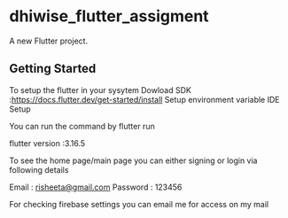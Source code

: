 # dhiwise_flutter_assigment

A new Flutter project.

## Getting Started

To setup the flutter in your sysytem 
Dowload SDK :https://docs.flutter.dev/get-started/install
Setup environment variable
IDE Setup

You can run the command by flutter run

flutter version :3.16.5

To see the home page/main page you can either signing or login via following details

Email : risheeta@gmail.com
Password : 123456

For checking firebase settings 
you can email me for access on my mail




